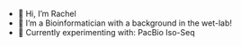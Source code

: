 - 👋 Hi, I’m Rachel
- 👀 I’m a Bioinformatician with a background in the wet-lab! 
- 🧪 Currently experimenting with: PacBio Iso-Seq

<!---
rboz1/rboz1 is a ✨ special ✨ repository because its `README.md` (this file) appears on your GitHub profile.
You can click the Preview link to take a look at your changes.
--->
